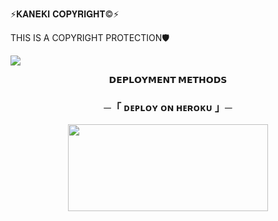   ⚡𝐊𝐀𝐍𝐄𝐊𝐈 𝐂𝐎𝐏𝐘𝐑𝐈𝐆𝐇𝐓©⚡

  THIS IS A COPYRIGHT PROTECTION🛡️

<img src="https://graph.org/file/f6393cdc949b95400433a.jpg">

<p align="center">
<b>𝗗𝗘𝗣𝗟𝗢𝗬𝗠𝗘𝗡𝗧 𝗠𝗘𝗧𝗛𝗢𝗗𝗦</b>
</p>

<h3 align="center">
    ─「 ᴅᴇᴩʟᴏʏ ᴏɴ ʜᴇʀᴏᴋᴜ 」─
</h3>

<p align="center"><a href="https://dashboard.heroku.com/new?template=https://github.com/insanekaneki7/COPYRIGHT2"> <img src="https://img.shields.io/badge/Deploy%20On%20Heroku-black?style=for-the-badge&logo=heroku" width="320" height="138.45"/></a></p>
